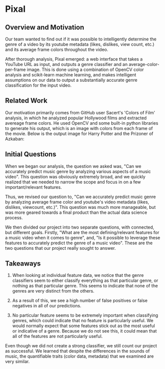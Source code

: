 # Pixal
## Overview and Motivation

Our team wanted to find out if it was possible to intelligently determine the genre of a video by its youtube metadata (likes, dislikes, view count, etc.) and its average frame colors throughout the video.

After thorough analysis, Pixal emerged: a web interface that takes a YouTube URL as input, and outputs a genre classifier and an average-color-per-frame image. This is done using a combination of OpenCV color analysis and scikit-learn machine learning, and makes intelligent assumptions on our data to output a substantially accurate genre classification for the input video.

## Related Work

Our motivation primarily comes from GitHub user Sacert's 'Colors of Film' analysis, in which he analyzed popular Hollywood films and extracted avereage frame colors. He used OpenCV and some built-in python libraries to generate his output, which is an image with colors from each frame of the movie. Below is the output image for Harry Potter and the Prizoner of Azkaban:

## Initial Questions

When we began our analysis, the question we asked was, "Can we accurately predict music genre by analyzing various aspects of a music video". This question was obviously extremely broad, and we quickly realized that we needed to narrow the scope and focus in on a few important/relevant features.

Thus, we revised our question to, "Can we accurately predict music genre by analyzing average frame color and youtube's video metadata (likes, dislikes, viewcount, etc.)". This question was much more manageable, but was more geared towards a final product than the actual data science process.

We then divided our project into two separate questions, with connected, but different goals. Firstly, "What are the most defining/relevant features for a music video when it comes to genre", and, "Is it possible to leverage these features to accurately predict the genre of a music video". These are the two questions that our project really sought to answer.

## Takeaways

1. When looking at individual feature data, we notice that the genre classifiers seem to either classify everything as that particular genre, or nothing as that particular genre. This seems to indicate that none of the genres are very distinct from the others.

2. As a result of this, we see a high number of false positives or false negatives in all of our predictions.

3. No particular feature seems to be extremely important when classifying genres, which could indicate that no feature is particularly useful. We would normally expect that some features stick out as the most useful or indicative of a genre. Because we do not see this, it could mean that all of the features are not particularly useful.

Even though we did not create a strong classifier, we still count our project as successful. We learned that despite the differences in the sounds of music, the quantifiable traits (color data, metadata) that we examined are very similar.
